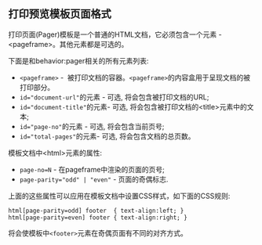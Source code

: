 ## 打印预览模板页面格式

打印页面(Pager)模板是一个普通的HTML文档，它必须包含一个元素 - &lt;pageframe&gt;。其他元素都是可选的。
  <p>下面是和behavior:pager相关的所有元素列表:</p>
  <ul>
    <li><code>&lt;pageframe&gt;</code> - &nbsp;被打印文档的容器。<code>&lt;pageframe&gt;</code>的内容盒用于呈现文档的被打印部分。</li>
    <li><code>id=&quot;document-url&quot;</code>的元素 - 可选, 将会包含被打印文档的URL;</li>
    <li><code>id=&quot;document-title&quot;</code>的元素- 可选, 将会包含被打印文档的&lt;title&gt;元素中的文本;</li>
    <li><code>id=&quot;page-no&quot;</code>的元素 - 可选, 将会包含当前页号;</li>
    <li><code>id=&quot;total-pages&quot;</code>的元素- 可选, 将会包含文档的总页数。</li></ul>
  <p>模板文档中&lt;html&gt;元素的属性:</p>
  <ul>
    <li><code>page-no=N</code> - 在pageframe中渲染的页面的页号;</li>
    <li><code>page-parity=&quot;odd&quot; | &quot;even&quot;</code> - 页面的奇偶标志.</li></ul>
  <p>上面的这些属性可以应用在模板文档中设置CSS样式，如下面的CSS规则:</p>
  <pre><code>html[page-parity=odd] footer  { text-align:left; }
html[page-parity=even] footer { text-align:right; }</code>
</pre>
  <p>将会使模板中<code>&lt;footer&gt;</code>元素在奇偶页面有不同的对齐方式。</p>
